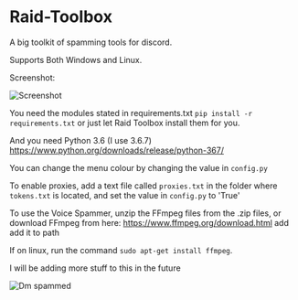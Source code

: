 # Raid-Toolbox

A big toolkit of spamming tools for discord.

Supports Both Windows and Linux.

Screenshot:

![Screenshot](http://i.imgur.com/Barkl3X.png)

You need the modules stated in requirements.txt `pip install -r requirements.txt` or just let Raid Toolbox install them for you.

And you need Python 3.6 (I use 3.6.7) https://www.python.org/downloads/release/python-367/

You can change the menu colour by changing the value in `config.py`

To enable proxies, add a text file called `proxies.txt` in the folder where `tokens.txt` is located, and set the value in `config.py` to 'True'

To use the Voice Spammer, unzip the FFmpeg files from the .zip files, or download FFmpeg from here: https://www.ffmpeg.org/download.html add add it to path

If on linux, run the command `sudo apt-get install ffmpeg`.

I will be adding more stuff to this in the future


![Dm spammed](http://i.imgur.com/FoVOBQml.jpg)

